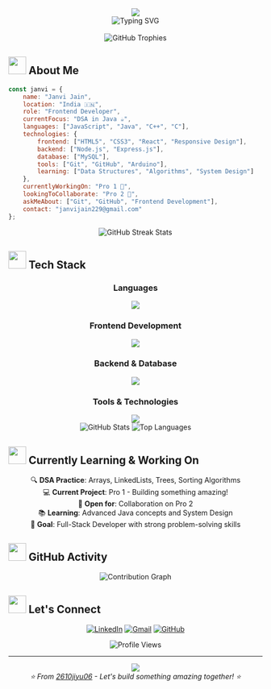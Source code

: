 <div align="center">
  <img src="https://capsule-render.vercel.app/api?type=waving&color=gradient&customColorList=6,11,20&height=180&section=header&text=Janvi%20Jain&fontSize=42&fontColor=ffffff&animation=twinkling&fontAlignY=32"/>
</div>

<div align="center">
  <img src="https://readme-typing-svg.demolab.com?font=Fira+Code&size=22&duration=4000&pause=1000&color=64FFDA&background=0D1117&center=true&vCenter=true&multiline=true&width=600&height=100&lines=Frontend+Developer+%F0%9F%92%BB;DSA+Enthusiast+in+Java+%E2%98%95;Building+Digital+Experiences+%F0%9F%9A%80;Open+to+Collaborations+%F0%9F%A4%9D" alt="Typing SVG" />
</div>

<br>

<div align="center">
  <img src="https://github-profile-trophy.vercel.app/?username=2610jiyu06&theme=darkhub&no-frame=true&column=7&margin-w=10&margin-h=10" alt="GitHub Trophies" />
</div>

## <img src="https://media.giphy.com/media/WUlplcMpOCEmTGBtBW/giphy.gif" width="35"> **About Me**

```javascript
const janvi = {
    name: "Janvi Jain",
    location: "India 🇮🇳",
    role: "Frontend Developer",
    currentFocus: "DSA in Java ☕",
    languages: ["JavaScript", "Java", "C++", "C"],
    technologies: {
        frontend: ["HTML5", "CSS3", "React", "Responsive Design"],
        backend: ["Node.js", "Express.js"],
        database: ["MySQL"],
        tools: ["Git", "GitHub", "Arduino"],
        learning: ["Data Structures", "Algorithms", "System Design"]
    },
    currentlyWorkingOn: "Pro 1 🔧",
    lookingToCollaborate: "Pro 2 🤝",
    askMeAbout: ["Git", "GitHub", "Frontend Development"],
    contact: "janvijain229@gmail.com"
};
```

<div align="center">
  <img src="https://github-readme-streak-stats.herokuapp.com/?user=2610jiyu06&theme=dark&hide_border=true&stroke=64FFDA&ring=64FFDA&fire=64FFDA&currStreakLabel=64FFDA" alt="GitHub Streak Stats" />
</div>

## <img src="https://media.giphy.com/media/j7qVPqrqwqqb6sWisH/giphy.gif" width="35"> **Tech Stack**

<div align="center">

### **Languages**
<img src="https://skillicons.dev/icons?i=java,js,cpp,c&theme=dark" />

### **Frontend Development**  
<img src="https://skillicons.dev/icons?i=html,css,react,tailwind,bootstrap&theme=dark" />

### **Backend & Database**
<img src="https://skillicons.dev/icons?i=nodejs,express,mysql&theme=dark" />

### **Tools & Technologies**
<img src="https://skillicons.dev/icons?i=git,github,vscode,arduino,linux&theme=dark" />

</div>

<div align="center">
  <img src="https://github-readme-stats.vercel.app/api?username=2610jiyu06&show_icons=true&theme=dark&hide_border=true&title_color=64FFDA&icon_color=64FFDA&text_color=ffffff&bg_color=0D1117" alt="GitHub Stats" />
  <img src="https://github-readme-stats.vercel.app/api/top-langs/?username=2610jiyu06&theme=dark&hide_border=true&title_color=64FFDA&text_color=ffffff&bg_color=0D1117&layout=compact&langs_count=8" alt="Top Languages" />
</div>

## <img src="https://media.giphy.com/media/LnQjpWaON8nhr21vNW/giphy.gif" width="35"> **Currently Learning & Working On**

<div align="center">

🔍 **DSA Practice**: Arrays, LinkedLists, Trees, Sorting Algorithms  
💻 **Current Project**: Pro 1 - Building something amazing!  
🤝 **Open for**: Collaboration on Pro 2  
📚 **Learning**: Advanced Java concepts and System Design  
🎯 **Goal**: Full-Stack Developer with strong problem-solving skills  

</div>

## <img src="https://media.giphy.com/media/iY8CRBdQXODJSCERIr/giphy.gif" width="35"> **GitHub Activity**

<div align="center">
  <img src="https://github-readme-activity-graph.vercel.app/graph?username=2610jiyu06&theme=react-dark&hide_border=true&area=true&color=64FFDA" alt="Contribution Graph" />
</div>

## <img src="https://media.giphy.com/media/Q7LHmoFwVP6Yc1swZs/giphy.gif" width="35"> **Let's Connect**

<div align="center">

[![LinkedIn](https://img.shields.io/badge/LinkedIn-0077B5?style=for-the-badge&logo=linkedin&logoColor=white)](https://linkedin.com/in/janvi-jain)
[![Gmail](https://img.shields.io/badge/Gmail-D14836?style=for-the-badge&logo=gmail&logoColor=white)](mailto:janvijain229@gmail.com)
[![GitHub](https://img.shields.io/badge/GitHub-100000?style=for-the-badge&logo=github&logoColor=white)](https://github.com/2610jiyu06)

</div>

<div align="center">
  <img src="https://komarev.com/ghpvc/?username=2610jiyu06&label=Profile%20Views&color=64FFDA&style=flat-square" alt="Profile Views" />
</div>

---

<div align="center">
  <img src="https://capsule-render.vercel.app/api?type=waving&color=gradient&customColorList=6,11,20&height=100&section=footer&animation=twinkling"/>
</div>

<div align="center">
  <i>⭐ From <a href="https://github.com/2610jiyu06">2610jiyu06</a> - Let's build something amazing together! ⭐</i>
</div>
